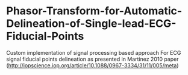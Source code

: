 # Phasor-Transform-for-Automatic-Delineation-of-Single-lead-ECG-Fiducial-Points
Custom implementation of signal processing based approach For ECG signal fiducial points delineation as presented in Martinez 2010 paper (http://iopscience.iop.org/article/10.1088/0967-3334/31/11/005/meta)
